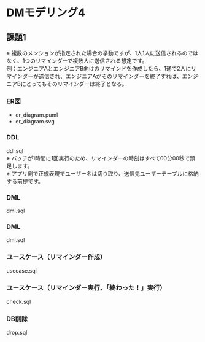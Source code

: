# DMモデリング4
## 課題1

※ 複数のメンションが指定された場合の挙動ですが、1人1人に送信されるのではなく、1つのリマインダーで複数人に送信される想定です。<br>
例：エンジニアAとエンジニアB向けのリマインドを作成したら、1通で2人にリマインダーが送信され、エンジニアAがそのリマインダーを終了すれば、エンジニアBにとってもそのリマインダーは終了となる。

### ER図
- er_diagram.puml   
- er_diagram.svg   

### DDL
ddl.sql
<br>
※ バッチが1時間に1回実行のため、リマインダーの時刻はすべて00分00秒で頭足します。
<br>
※ アプリ側で正規表現でユーザー名は切り取り、送信先ユーザーテーブルに格納する前提です。

### DML
dml.sql

### DML
dml.sql

### ユースケース（リマインダー作成）
usecase.sql

### ユースケース（リマインダー実行、「終わった！」実行）
check.sql

### DB削除
drop.sql

